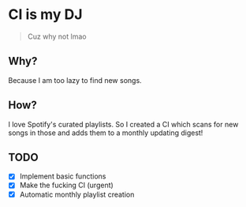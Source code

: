 # CI is my DJ

> Cuz why not lmao

## Why?

Because I am too lazy to find new songs.

## How?

I love Spotify's curated playlists. So I created a CI which scans for new songs in those and adds them to a monthly
updating digest! 

## TODO

- [x] Implement basic functions
- [x] Make the fucking CI (urgent)
- [x] Automatic monthly playlist creation
